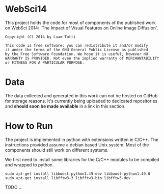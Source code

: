 
# WebSci14

This project holds the code for most of components of the published work on WebSci 2014: 'The Impact of Visual Features on Online Image Diffusion'.

```
Copyright (C) 2014 by Luam Totti

This code is free software: you can redistribute it and/or modify
it under the terms of the GNU General Public License as published
by the Free Software Foundation. We hope it is useful, however NO
WARRANTY IS PROVIDED. Not even the implied warranty of MERCHANTABILITY
or FITNESS FOR A PARTICULAR PURPOSE.
```

# Data

The data collected and generated in this work can not be hosted on GitHub for storage reasons. It's currently being uploaded to dedicated repositories and **should soon be made available** in a link in this section.

# How to Run

The project is implemented in python with extensions written in C/C++.
The instructions provided assume a debian based Unix system. Most of the components should still work on different systems.

We first need to install some libraries for the C/C++ modules to be compiled and wrapped to python.

```
sudo apt-get install libboost-python1.49-dev libboost-python1.49.0
sudo apt-get install libfftw3-3 libfftw3-bin libfftw3-dev
```

TODO
...


